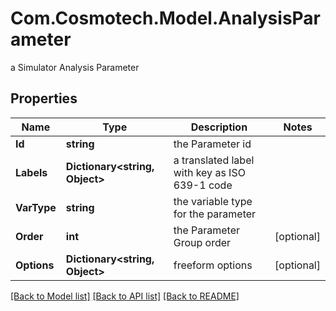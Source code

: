 # Com.Cosmotech.Model.AnalysisParameter
a Simulator Analysis Parameter

## Properties

Name | Type | Description | Notes
------------ | ------------- | ------------- | -------------
**Id** | **string** | the Parameter id | 
**Labels** | **Dictionary&lt;string, Object&gt;** | a translated label with key as ISO 639-1 code | 
**VarType** | **string** | the variable type for the parameter | 
**Order** | **int** | the Parameter Group order | [optional] 
**Options** | **Dictionary&lt;string, Object&gt;** | freeform options | [optional] 

[[Back to Model list]](../README.md#documentation-for-models) [[Back to API list]](../README.md#documentation-for-api-endpoints) [[Back to README]](../README.md)

